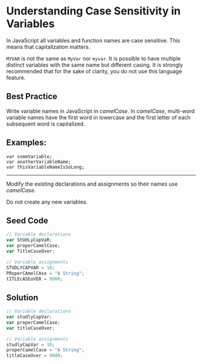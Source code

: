 # Understanding Case Sensitivity in Variables

In JavaScript all variables and function names are case sensitive. This means that capitalization matters.

`MYVAR` is not the same as `MyVar` nor `myvar`. It is possible to have multiple distinct variables with the same name but different casing. It is strongly recommended that for the sake of clarity, you do not use this language feature.

## Best Practice

Write variable names in JavaScript in *camelCase*. In *camelCase*, multi-word variable names have the first word in lowercase and the first letter of each subsequent word is capitalized.

## Examples:

```jacascript
var someVariable;
var anotherVariableName;
var thisVariableNameIsSoLong;
```

-----

Modify the existing declarations and assignments so their names use *camelCase*.

Do not create any new variables.

## Seed Code

```javascript
// Variable declarations
var StUdLyCapVaR;
var properCamelCase;
var TitleCaseOver;

// Variable assignments
STUDLYCAPVAR = 10;
PRoperCAmelCAse = "A String";
tITLEcASEoVER = 9000;
```

## Solution

```javascript
// Variable declarations
var studlyCapVar;
var properCamelCase;
var titleCaseOver;

// Variable assignments
studlyCapVar = 10;
properCamelCase = "A String";
titleCaseOver = 9000;
```